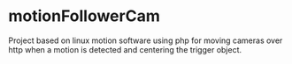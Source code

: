 # motionFollowerCam
Project based on linux motion software using php for moving cameras over http when a motion is detected and centering the trigger object.
